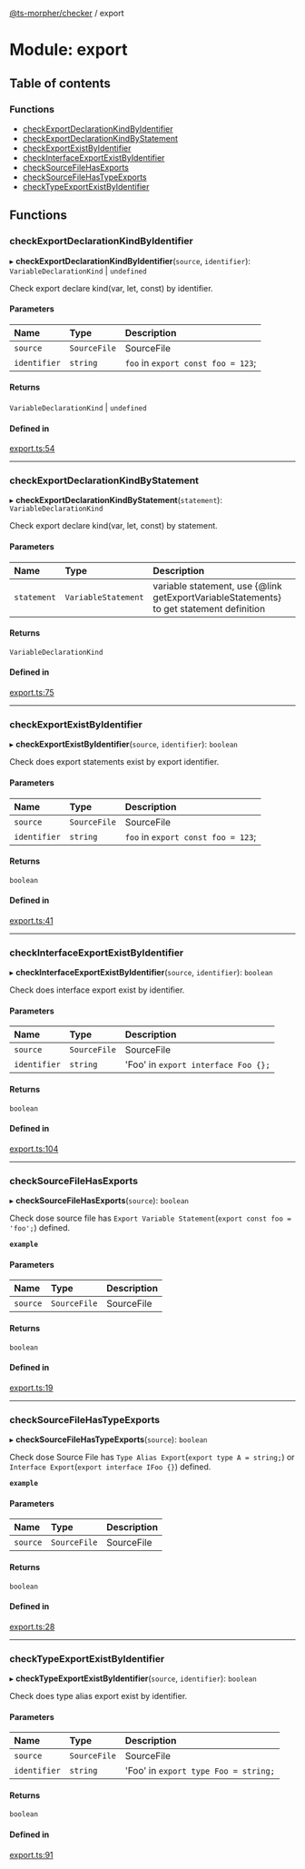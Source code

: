 [@ts-morpher/checker](../README.md) / export

# Module: export

## Table of contents

### Functions

- [checkExportDeclarationKindByIdentifier](export.md#checkexportdeclarationkindbyidentifier)
- [checkExportDeclarationKindByStatement](export.md#checkexportdeclarationkindbystatement)
- [checkExportExistByIdentifier](export.md#checkexportexistbyidentifier)
- [checkInterfaceExportExistByIdentifier](export.md#checkinterfaceexportexistbyidentifier)
- [checkSourceFileHasExports](export.md#checksourcefilehasexports)
- [checkSourceFileHasTypeExports](export.md#checksourcefilehastypeexports)
- [checkTypeExportExistByIdentifier](export.md#checktypeexportexistbyidentifier)

## Functions

### checkExportDeclarationKindByIdentifier

▸ **checkExportDeclarationKindByIdentifier**(`source`, `identifier`): `VariableDeclarationKind` \| `undefined`

Check export declare kind(var, let, const) by identifier.

#### Parameters

| Name | Type | Description |
| :------ | :------ | :------ |
| `source` | `SourceFile` | SourceFile |
| `identifier` | `string` | `foo` in `export const foo = 123`; |

#### Returns

`VariableDeclarationKind` \| `undefined`

#### Defined in

[export.ts:54](https://github.com/linbudu599/morpher/blob/e6dd614/packages/checker/src/export.ts#L54)

___

### checkExportDeclarationKindByStatement

▸ **checkExportDeclarationKindByStatement**(`statement`): `VariableDeclarationKind`

Check export declare kind(var, let, const) by statement.

#### Parameters

| Name | Type | Description |
| :------ | :------ | :------ |
| `statement` | `VariableStatement` | variable statement, use {@link getExportVariableStatements} to get statement definition |

#### Returns

`VariableDeclarationKind`

#### Defined in

[export.ts:75](https://github.com/linbudu599/morpher/blob/e6dd614/packages/checker/src/export.ts#L75)

___

### checkExportExistByIdentifier

▸ **checkExportExistByIdentifier**(`source`, `identifier`): `boolean`

Check does export statements exist by export identifier.

#### Parameters

| Name | Type | Description |
| :------ | :------ | :------ |
| `source` | `SourceFile` | SourceFile |
| `identifier` | `string` | `foo` in `export const foo = 123`; |

#### Returns

`boolean`

#### Defined in

[export.ts:41](https://github.com/linbudu599/morpher/blob/e6dd614/packages/checker/src/export.ts#L41)

___

### checkInterfaceExportExistByIdentifier

▸ **checkInterfaceExportExistByIdentifier**(`source`, `identifier`): `boolean`

Check does interface export exist by identifier.

#### Parameters

| Name | Type | Description |
| :------ | :------ | :------ |
| `source` | `SourceFile` | SourceFile |
| `identifier` | `string` | 'Foo' in `export interface Foo {};` |

#### Returns

`boolean`

#### Defined in

[export.ts:104](https://github.com/linbudu599/morpher/blob/e6dd614/packages/checker/src/export.ts#L104)

___

### checkSourceFileHasExports

▸ **checkSourceFileHasExports**(`source`): `boolean`

Check dose source file has `Export Variable Statement`(`export const foo = 'foo';`) defined.

**`example`**

#### Parameters

| Name | Type | Description |
| :------ | :------ | :------ |
| `source` | `SourceFile` | SourceFile |

#### Returns

`boolean`

#### Defined in

[export.ts:19](https://github.com/linbudu599/morpher/blob/e6dd614/packages/checker/src/export.ts#L19)

___

### checkSourceFileHasTypeExports

▸ **checkSourceFileHasTypeExports**(`source`): `boolean`

Check dose Source File has `Type Alias Export`(`export type A = string;`) or `Interface Export`(`export interface IFoo {}`) defined.

**`example`**

#### Parameters

| Name | Type | Description |
| :------ | :------ | :------ |
| `source` | `SourceFile` | SourceFile |

#### Returns

`boolean`

#### Defined in

[export.ts:28](https://github.com/linbudu599/morpher/blob/e6dd614/packages/checker/src/export.ts#L28)

___

### checkTypeExportExistByIdentifier

▸ **checkTypeExportExistByIdentifier**(`source`, `identifier`): `boolean`

Check does type alias export exist by identifier.

#### Parameters

| Name | Type | Description |
| :------ | :------ | :------ |
| `source` | `SourceFile` | SourceFile |
| `identifier` | `string` | 'Foo' in `export type Foo = string;` |

#### Returns

`boolean`

#### Defined in

[export.ts:91](https://github.com/linbudu599/morpher/blob/e6dd614/packages/checker/src/export.ts#L91)
